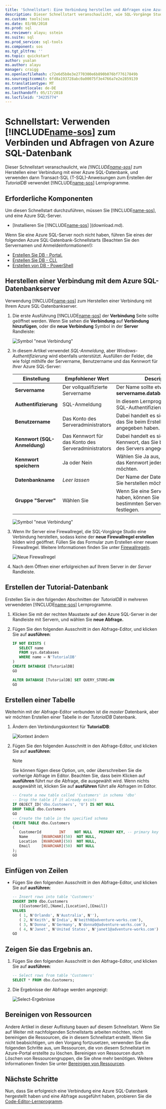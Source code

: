 ```yaml
---
title: 'Schnellstart: Eine Verbindung herstellen und Abfragen eine Azure SQL-Datenbank, die mit SQL-Vorgänge Studio (Vorschau) | Microsoft Docs'
description: Dieser Schnellstart veranschaulicht, wie SQL-Vorgänge Studio (Vorschau) zum Herstellen einer Verbindung mit einer SQL-Datenbank, und führen Sie eine Abfrage
ms.custom: tools|sos
ms.date: 03/08/2018
ms.prod: sql
ms.reviewer: alayu; sstein
ms.suite: sql
ms.prod_service: sql-tools
ms.component: sos
ms.tgt_pltfrm: ''
ms.topic: quickstart
author: yualan
ms.author: alayu
manager: craigg
ms.openlocfilehash: c72e6d5b8e3e2770300e6b890b076bf77617849b
ms.sourcegitcommit: 6fd8a193728abc0a00075f3e4766a7e2e2859139
ms.translationtype: MT
ms.contentlocale: de-DE
ms.lasthandoff: 05/17/2018
ms.locfileid: "34235774"
---
```

# <a name="quickstart-use-includename-sosincludesname-sos-shortmd-to-connect-and-query-azure-sql-database"></a>Schnellstart: Verwenden [!INCLUDE[name-sos](../includes/name-sos-short.md)] zum Verbinden und Abfragen von Azure SQL-Datenbank

Dieser Schnellstart veranschaulicht, wie *[!INCLUDE[name-sos](../includes/name-sos-short.md)]* zum Herstellen einer Verbindung mit einer Azure SQL-Datenbank, und verwenden dann Transact-SQL (T-SQL)-Anweisungen zum Erstellen der *TutorialDB* verwendet [!INCLUDE[name-sos](../includes/name-sos-short.md)] Lernprogramme.

## <a name="prerequisites"></a>Erforderliche Komponenten

Um diesen Schnellstart durchzuführen, müssen Sie [!INCLUDE[name-sos](../includes/name-sos-short.md)], und eine Azure SQL-Server.

- [Installieren Sie [!INCLUDE[name-sos](../includes/name-sos-short.md)] ](download.md).

Wenn Sie eine Azure SQL-Server noch nicht haben, führen Sie eines der folgenden Azure SQL-Datenbank-Schnellstarts (Beachten Sie den Servernamen und Anmeldeinformationen!):

- [Erstellen Sie DB - Portal.](https://docs.microsoft.com/azure/sql-database/sql-database-get-started-portal)
- [Erstellen Sie DB - CLI.](https://docs.microsoft.com/azure/sql-database/sql-database-get-started-cli)
- [Erstellen von DB - PowerShell](https://docs.microsoft.com/azure/sql-database/sql-database-get-started-powershell)


## <a name="connect-to-your-azure-sql-database-server"></a>Herstellen einer Verbindung mit dem Azure SQL-Datenbankserver

Verwendung [!INCLUDE[name-sos](../includes/name-sos-short.md)] zum Herstellen einer Verbindung mit Ihrem Azure SQL-Datenbankserver.

1. Die erste Ausführung [!INCLUDE[name-sos](../includes/name-sos-short.md)] der **Verbindung** Seite sollte geöffnet werden. Wenn Sie sehen die **Verbindung** auf **Verbindung hinzufügen**, oder die **neue Verbindung** Symbol in der **Server** Randleiste:
   
   ![Symbol "neue Verbindung"](media/quickstart-sql-database/new-connection-icon.png)

2. In diesem Artikel verwendet *SQL-Anmeldung*, aber *Windows-Authentifizierung* wird ebenfalls unterstützt. Ausfüllen der Felder, die wie folgt mithilfe der Servername, Benutzername und das Kennwort für *Ihrer* Azure SQL-Server:

   | Einstellung       | Empfohlener Wert | Description |
   | ------------ | ------------------ | ------------------------------------------------- | 
   | **Servername** | Der vollqualifizierte Servername | Der Name sollte etwa wie folgt sein: **servername.database.windows.net** |
   | **Authentifizierung** | SQL-Anmeldung| In diesem Lernprogramm wird die SQL-Authentifizierung verwendet. |
   | **Benutzername** | Das Konto des Serveradministrators | Dabei handelt es sich um das Konto, das Sie beim Erstellen des Servers angegeben haben. |
   | **Kennwort (SQL-Anmeldung)** | Das Kennwort für das Konto des Serveradministrators | Dabei handelt es sich um das Kennwort, das Sie beim Erstellen des Servers angegeben haben. |
   | **Kennwort speichern** | Ja oder Nein | Wählen Sie Ja aus, wenn Sie nicht, das Kennwort jedes Mal eingeben möchten. |
   | **Datenbankname** | *Leer lassen* | Der Name der Datenbank, die, der Sie herstellen möchten. |
   | **Gruppe "Server"** | Wählen Sie<Default> | Wenn Sie eine Servergruppe erstellt haben, können Sie mit einer bestimmten Servergruppe festlegen. | 

   ![Symbol "neue Verbindung"](media/quickstart-sql-database/new-connection-screen.png)  

3. Wenn Ihr Server eine Firewallregel, die SQL-Vorgänge Studio eine Verbindung herstellen, sodass keine der **neue Firewallregel erstellen** bilden wird geöffnet. Füllen Sie das Formular zum Erstellen einer neuen Firewallregel. Weitere Informationen finden Sie unter [Firewallregeln](https://docs.microsoft.com/azure/sql-database/sql-database-firewall-configure).

   ![Neue Firewallregel](media/quickstart-sql-database/firewall.png)  

4. Nach dem Öffnen einer erfolgreichen auf Ihrem Server in der *Server* Randleiste.

## <a name="create-the-tutorial-database"></a>Erstellen der Tutorial-Datenbank

Erstellen Sie in den folgenden Abschnitten der *TutorialDB* in mehreren verwendeten [!INCLUDE[name-sos](../includes/name-sos-short.md)] Lernprogramme.

1. Klicken Sie mit der rechten Maustaste auf den Azure SQL-Server in der Randleiste mit Servern, und wählen Sie **neue Abfrage.**

1. Fügen Sie den folgenden Ausschnitt in den Abfrage-Editor, und klicken Sie auf **ausführen**:

   ```sql
   IF NOT EXISTS (
      SELECT name
      FROM sys.databases
      WHERE name = N'TutorialDB'
   )
   CREATE DATABASE [TutorialDB]
   GO

   ALTER DATABASE [TutorialDB] SET QUERY_STORE=ON
   GO
   ```



## <a name="create-a-table"></a>Erstellen einer Tabelle

Weiterhin mit der Abfrage-Editor verbunden ist die *master* Datenbank, aber wir möchten Erstellen einer Tabelle in der *TutorialDB* Datenbank. 

1. Ändern den Verbindungskontext für **TutorialDB**:

   ![Kontext ändern](media/quickstart-sql-database/change-context.png)



1. Fügen Sie den folgenden Ausschnitt in den Abfrage-Editor, und klicken Sie auf **ausführen**:

   > [!NOTE]
   > Sie können fügen diese Option, um, oder überschreiben Sie die vorherige Abfrage im Editor. Beachten Sie, dass beim Klicken auf **ausführen** führt nur die Abfrage, die ausgewählt wird. Wenn nichts ausgewählt ist, klicken Sie auf **ausführen** führt alle Abfragen im Editor.

   ```sql
   -- Create a new table called 'Customers' in schema 'dbo'
   -- Drop the table if it already exists
   IF OBJECT_ID('dbo.Customers', 'U') IS NOT NULL
   DROP TABLE dbo.Customers
   GO
   -- Create the table in the specified schema
   CREATE TABLE dbo.Customers
   (
      CustomerId        INT    NOT NULL   PRIMARY KEY, -- primary key column
      Name      [NVARCHAR](50)  NOT NULL,
      Location  [NVARCHAR](50)  NOT NULL,
      Email     [NVARCHAR](50)  NOT NULL
   );
   GO
   ```


## <a name="insert-rows"></a>Einfügen von Zeilen

- Fügen Sie den folgenden Ausschnitt in den Abfrage-Editor, und klicken Sie auf **ausführen**:

   ```sql
   -- Insert rows into table 'Customers'
   INSERT INTO dbo.Customers
      ([CustomerId],[Name],[Location],[Email])
   VALUES
      ( 1, N'Orlando', N'Australia', N''),
      ( 2, N'Keith', N'India', N'keith0@adventure-works.com'),
      ( 3, N'Donna', N'Germany', N'donna0@adventure-works.com'),
      ( 4, N'Janet', N'United States', N'janet1@adventure-works.com')
   GO
   ```


## <a name="view-the-result"></a>Zeigen Sie das Ergebnis an.
1. Fügen Sie den folgenden Ausschnitt in den Abfrage-Editor, und klicken Sie auf **ausführen**:

   ```sql
   -- Select rows from table 'Customers'
   SELECT * FROM dbo.Customers;
   ```

1. Die Ergebnisse der Abfrage werden angezeigt:

   ![Select-Ergebnisse](media/quickstart-sql-database/select-results.png)


## <a name="clean-up-resources"></a>Bereinigen von Ressourcen

Andere Artikel in dieser Auflistung bauen auf diesem Schnellstart. Wenn Sie auf Weiter mit nachfolgenden Schnellstarts arbeiten möchten, nicht bereinigen die Ressourcen, die in diesem Schnellstart erstellt. Wenn Sie nicht beabsichtigen, um den Vorgang fortzusetzen, verwenden Sie die folgenden Schritte aus, um Ressourcen, die von diesem Schnellstart im Azure-Portal erstellte zu löschen.
Bereinigen von Ressourcen durch Löschen von Ressourcengruppen, die Sie ohne mehr benötigen. Weitere Informationen finden Sie unter [Bereinigen von Ressourcen](https://docs.microsoft.com/en-us/azure/sql-database/sql-database-get-started-portal#clean-up-resources).

## <a name="next-steps"></a>Nächste Schritte

Nun, dass Sie erfolgreich eine Verbindung eine Azure SQL-Datenbank hergestellt haben und eine Abfrage ausgeführt haben, probieren Sie die [Code-Editor-Lernprogramm](tutorial-sql-editor.md).

